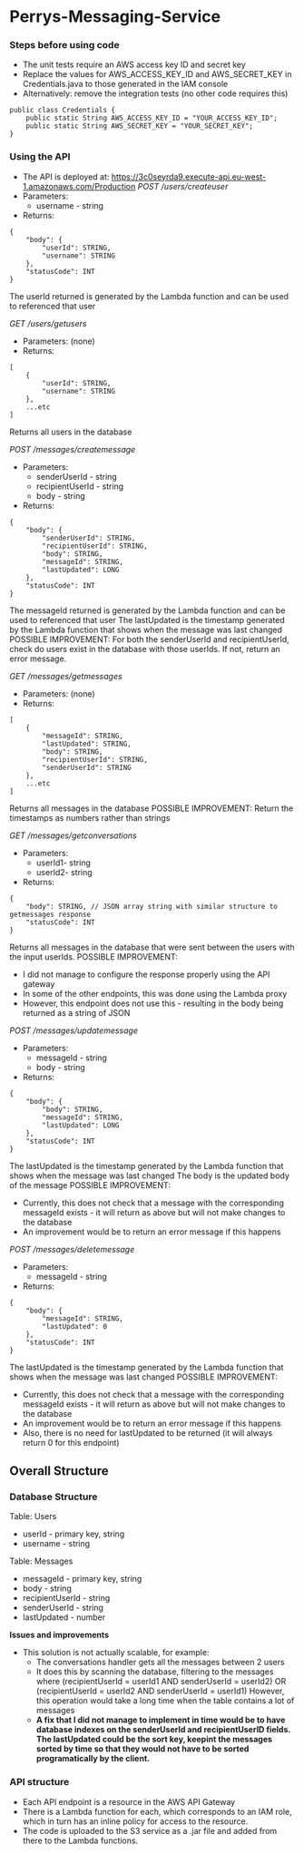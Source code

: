 # Perrys-Messaging-Service
### Steps before using code
* The unit tests require an AWS access key ID and secret key 
* Replace the values for AWS_ACCESS_KEY_ID and AWS_SECRET_KEY in Credentials.java to those generated in the IAM console
* Alternatively: remove the integration tests (no other code requires this)
````
public class Credentials {
    public static String AWS_ACCESS_KEY_ID = "YOUR_ACCESS_KEY_ID";
    public static String AWS_SECRET_KEY = "YOUR_SECRET_KEY";
}
````

### Using the API
* The API is deployed at: https://3c0seyrda9.execute-api.eu-west-1.amazonaws.com/Production
*POST   /users/createuser*
* Parameters: 
    * username - string
*  Returns:
````
{
    "body": {
        "userId": STRING,
        "username": STRING
    },
    "statusCode": INT
}
````
The userId returned is generated by the Lambda function and can be used to referenced that user

*GET   /users/getusers*
* Parameters: (none)
*  Returns:
````
[
    {
        "userId": STRING,
        "username": STRING
    },
    ...etc
]
````
Returns all users in the database

*POST   /messages/createmessage*
* Parameters: 
    * senderUserId - string
    * recipientUserId - string
    * body - string
*  Returns:
````
{
    "body": {
        "senderUserId": STRING,
        "recipientUserId": STRING,
        "body": STRING,
        "messageId": STRING,
        "lastUpdated": LONG
    },
    "statusCode": INT
}
````
The messageId returned is generated by the Lambda function and can be used to referenced that user
The lastUpdated is the timestamp generated by the Lambda function that shows when the message was last changed
POSSIBLE IMPROVEMENT: For both the senderUserId and recipientUserId, check do users exist in the database with those userIds. If not, return an error message.

*GET   /messages/getmessages*
* Parameters: (none)
*  Returns:
````
[
    {
        "messageId": STRING,
        "lastUpdated": STRING,
        "body": STRING,
        "recipientUserId": STRING,
        "senderUserId": STRING
    },
    ...etc
]
````
Returns all messages in the database
POSSIBLE IMPROVEMENT: Return the timestamps as numbers rather than strings

*GET   /messages/getconversations*
* Parameters:
    * userId1- string
    * userId2- string
*  Returns:
````
{
    "body": STRING, // JSON array string with similar structure to getmessages response
    "statusCode": INT
}
````
Returns all messages in the database that were sent between the users with the input userIds.
POSSIBLE IMPROVEMENT:
* I did not manage to configure the response properly using the API gateway
* In some of the other endpoints, this was done using the Lambda proxy
* However, this endpoint does not use this - resulting in the body being returned as a string of JSON

*POST   /messages/updatemessage*
* Parameters: 
    * messageId - string
    * body - string
*  Returns:
````
{
    "body": {
        "body": STRING,
        "messageId": STRING,
        "lastUpdated": LONG
    },
    "statusCode": INT
}
````
The lastUpdated is the timestamp generated by the Lambda function that shows when the message was last changed
The body is the updated body of the message
POSSIBLE IMPROVEMENT:
* Currently, this does not check that a message with the corresponding messageId exists - it will return as above but will not make changes to the database
* An improvement would be to return an error message if this happens

*POST   /messages/deletemessage*
* Parameters: 
    * messageId - string
*  Returns:
````
{
    "body": {
        "messageId": STRING,
        "lastUpdated": 0
    },
    "statusCode": INT
}
````
The lastUpdated is the timestamp generated by the Lambda function that shows when the message was last changed
POSSIBLE IMPROVEMENT:
* Currently, this does not check that a message with the corresponding messageId exists - it will return as above but will not make changes to the database
* An improvement would be to return an error message if this happens
* Also, there is no need for lastUpdated to be returned (it will always return 0 for this endpoint)

## Overall Structure
### Database Structure
Table: Users
* userId - primary key, string
* username - string

Table: Messages
* messageId - primary key, string
* body - string
* recipientUserId - string
* senderUserId - string
* lastUpdated - number

**Issues and improvements**
* This solution is not actually scalable, for example:
    * The conversations handler gets all the messages between 2 users
    * It does this by scanning the database, filtering to the messages where
      (recipientUserId = userId1 AND senderUserId = userId2) OR (recipientUserId = userId2 AND senderUserId = userId1) 
      However, this operation would take a long time when the table contains a lot of messages
    * **A fix that I did not manage to implement in time would be to have database indexes on the senderUserId and recipientUserID fields. The lastUpdated could be the sort key, keepint the messages sorted by time so that they would not have to be sorted programatically by the client.**

### API structure
* Each API endpoint is a resource in the AWS API Gateway
* There is a Lambda function for each, which corresponds to an IAM role, which in turn has an inline policy for access to the resource.
* The code is uploaded to the S3 service as a .jar file and added from there to the Lambda functions.
